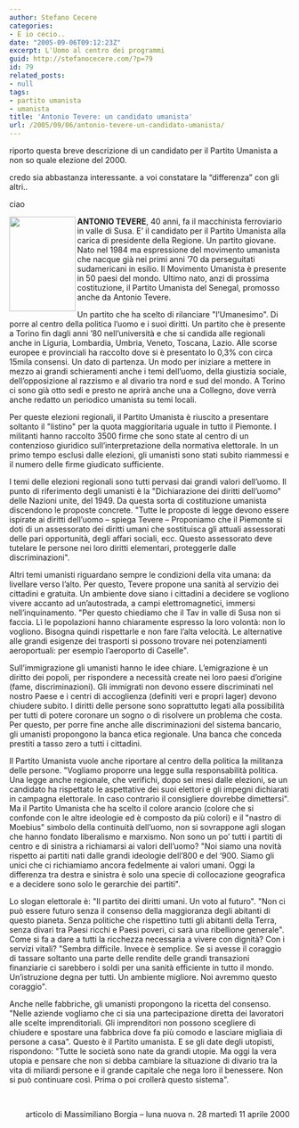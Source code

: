 ```yaml
---
author: Stefano Cecere
categories:
- E io cecio..
date: "2005-09-06T09:12:23Z"
excerpt: L'Uomo al centro dei programmi
guid: http://stefanocecere.com/?p=79
id: 79
related_posts:
- null
tags:
- partito umanista
- umanista
title: 'Antonio Tevere: un candidato umanista'
url: /2005/09/06/antonio-tevere-un-candidato-umanista/
---
```


riporto questa breve descrizione di un candidato per il Partito Umanista a non so quale elezione del 2000.
  
credo sia abbastanza interessante. a voi constatare la &#8220;differenza&#8221; con gli altri..
  
ciao

<img src="http://www.lunanuova.it/elez2000/tevere.jpg" alt="" width="119" height="170" align="left" />

**ANTONIO TEVERE**, 40 anni, fa il macchinista ferroviario in valle di Susa. E’ il candidato per il Partito Umanista alla carica di presidente della Regione. Un partito giovane. Nato nel 1984 ma espressione del movimento umanista che nacque gi&agrave; nei primi anni ’70 da perseguitati sudamericani in esilio. Il Movimento Umanista &egrave; presente in 50 paesi del mondo. Ultimo nato, anzi di prossima costituzione, il Partito Umanista del Senegal, promosso anche da Antonio Tevere.

Un partito che ha scelto di rilanciare "l’Umanesimo". Di porre al centro della politica l’uomo e i suoi diritti. Un partito che &egrave; presente a Torino fin dagli anni ’80 nell’universit&agrave; e che si candida alle regionali anche in Liguria, Lombardia, Umbria, Veneto, Toscana, Lazio. Alle scorse europee e provinciali ha raccolto dove si &egrave; presentato lo 0,3% con circa 15mila consensi. Un dato di partenza. Un modo per iniziare a mettere in mezzo ai grandi schieramenti anche i temi dell’uomo, della giustizia sociale, dell’opposizione al razzismo e al divario tra nord e sud del mondo. A Torino ci sono gi&agrave; otto sedi e presto ne aprir&agrave; anche una a Collegno, dove verr&agrave; anche redatto un periodico umanista su temi locali.

Per queste elezioni regionali, il Partito Umanista &egrave; riuscito a presentare soltanto il "listino" per la quota maggioritaria uguale in tutto il Piemonte. I militanti hanno raccolto 3500 firme che sono state al centro di un contenzioso giuridico sull’interpretazione della normativa elettorale. In un primo tempo esclusi dalle elezioni, gli umanisti sono stati subito riammessi e il numero delle firme giudicato sufficiente.

I temi delle elezioni regionali sono tutti pervasi dai grandi valori dell’uomo. Il punto di riferimento degli umanisti &egrave; la "Dichiarazione dei diritti dell’uomo" delle Nazioni unite, del 1949. Da questa sorta di costituzione umanista discendono le proposte concrete. "Tutte le proposte di legge devono essere ispirate ai diritti dell’uomo &#8211; spiega Tevere &#8211; Proponiamo che il Piemonte si doti di un assessorato dei diritti umani che sostituisca gli attuali assessorati delle pari opportunit&agrave;, degli affari sociali, ecc. Questo assessorato deve tutelare le persone nei loro diritti elementari, proteggerle dalle discriminazioni".

Altri temi umanisti riguardano sempre le condizioni della vita umana: da livellare verso l’alto. Per questo, Tevere propone una sanit&agrave; al servizio dei cittadini e gratuita. Un ambiente dove siano i cittadini a decidere se vogliono vivere accanto ad un’autostrada, a campi elettromagnetici, immersi nell’inquinamento. "Per questo chiediamo che il Tav in valle di Susa non si faccia. L&igrave; le popolazioni hanno chiaramente espresso la loro volont&agrave;: non lo vogliono. Bisogna quindi rispettarle e non fare l’alta velocit&agrave;. Le alternative alle grandi esigenze dei trasporti si possono trovare nei potenziamenti aeroportuali: per esempio l’aeroporto di Caselle".

Sull’immigrazione gli umanisti hanno le idee chiare. L’emigrazione &egrave; un diritto dei popoli, per rispondere a necessit&agrave; create nei loro paesi d’origine (fame, discriminazioni). Gli immigrati non devono essere discriminati nel nostro Paese e i centri di accoglienza (definiti veri e propri lager) devono chiudere subito. I diritti delle persone sono soprattutto legati alla possibilit&agrave; per tutti di potere coronare un sogno o di risolvere un problema che costa. Per questo, per porre fine anche alle discriminazioni del sistema bancario, gli umanisti propongono la banca etica regionale. Una banca che conceda prestiti a tasso zero a tutti i cittadini.

Il Partito Umanista vuole anche riportare al centro della politica la militanza delle persone. "Vogliamo proporre una legge sulla responsabilit&agrave; politica. Una legge anche regionale, che verifichi, dopo sei mesi dalle elezioni, se un candidato ha rispettato le aspettative dei suoi elettori e gli impegni dichiarati in campagna elettorale. In caso contrario il consigliere dovrebbe dimettersi". Ma il Partito Umanista che ha scelto il colore arancio (colore che si confonde con le altre ideologie ed &egrave; composto da pi&ugrave; colori) e il "nastro di Moebius" simbolo della continuit&agrave; dell’uomo, non si sovrappone agli slogan che hanno fondato liberalismo e marxismo. Non sono un po’ tutti i partiti di centro e di sinistra a richiamarsi ai valori dell’uomo? "Noi siamo una novit&agrave; rispetto ai partiti nati dalle grandi ideologie dell’800 e del ‘900. Siamo gli unici che ci richiamiamo ancora fedelmente ai valori umani. Oggi la differenza tra destra e sinistra &egrave; solo una specie di collocazione geografica e a decidere sono solo le gerarchie dei partiti".

Lo slogan elettorale &egrave;: "Il partito dei diritti umani. Un voto al futuro". "Non ci pu&ograve; essere futuro senza il consenso della maggioranza degli abitanti di questo pianeta. Senza politiche che rispettino tutti gli abitanti della Terra, senza divari tra Paesi ricchi e Paesi poveri, ci sar&agrave; una ribellione generale". Come si fa a dare a tutti la ricchezza necessaria a vivere con dignit&agrave;? Con i servizi vitali? "Sembra difficile. Invece &egrave; semplice. Se si avesse il coraggio di tassare soltanto una parte delle rendite delle grandi transazioni finanziarie ci sarebbero i soldi per una sanit&agrave; efficiente in tutto il mondo. Un’istruzione degna per tutti. Un ambiente migliore. Noi avremmo questo coraggio".

Anche nelle fabbriche, gli umanisti propongono la ricetta del consenso. "Nelle aziende vogliamo che ci sia una partecipazione diretta dei lavoratori alle scelte imprenditoriali. Gli imprenditori non possono scegliere di chiudere e spostare una fabbrica dove fa pi&ugrave; comodo e lasciare migliaia di persone a casa". Questo &egrave; il Partito umanista. E se gli date degli utopisti, rispondono: "Tutte le societ&agrave; sono nate da grandi utopie. Ma oggi la vera utopia e pensare che non si debba cambiare la situazione di divario tra la vita di miliardi persone e il grande capitale che nega loro il benessere. Non si pu&ograve; continuare cos&igrave;. Prima o poi croller&agrave; questo sistema".

&nbsp;

<p class="ngiornale" align="right">
  articolo di Massimiliano Borgia &#8211; luna nuova n. 28 marted&igrave; 11 aprile 2000
</p>